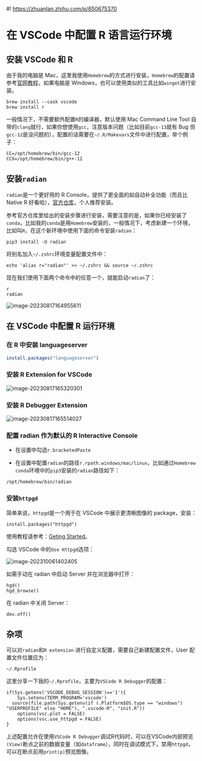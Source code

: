#! https://zhuanlan.zhihu.com/p/650675370

# 在 VSCode 中配置 R 语言运行环境

## 安装 VSCode 和 R

由于我的电脑是 Mac，这里我使用`Homebrew`的方式进行安装，`Homebrew`的配置请参考[官网教程](https://brew.sh)，如果电脑是 Windows，也可以使用类似的工具比如`winget`进行安装。

```shell
brew install --cask vscode
brew install r
```

一般情况下，不需要额外配置`R`的编译器，默认使用 Mac Command Line Tool 自带的`clang`就行，如果你想使用`gcc`，注意版本问题（比如目前`gcc-13`就有 Bug 但`gcc-12`是没问题的），配置的话需要在`~/.R/Makevars`文件中进行配置，举个例子：

```shell
CC=/opt/homebrew/bin/gcc-12
CCX=/opt/homebrew/bin/g++-12
```

## 安装`radian`

`radian`是一个更好用的 R Console，提供了更全面的如自动补全功能（而且比 Native R 好看哈），[官方仓库](https://github.com/randy3k/radian)，个人推荐安装。

参考官方仓库里给出的安装步骤进行安装，需要注意的是，如果你已经安装了`conda`，比如我的`conda`是用`Homebrew`安装的，一般情况下，考虑新建一个环境，比如叫`R`，在这个新环境中使用下面的命令安装`radian`：

```shell
pip3 install -U radian
```

将别名加入`~/.zshrc`环境变量配置文件中：

```shell
echo 'alias r="radian"' >> ~/.zshrc && source ~/.zshrc
```

现在我们使用下面两个命令中的任意一个，就能启动`radian`了：

```shell
r
radian
```

![image-20230817164955611](https://gitee.com/zephyrushjnnjh/image-repo/raw/master/img/202308171649697.png)

## 在 VSCode 中配置 R 运行环境

### 在 R 中安装 languageserver

```R
install.packages("languageserver")
```

### 安装 R Extension for VSCode

![image-20230817165320301](https://gitee.com/zephyrushjnnjh/image-repo/raw/master/img/202308171653334.png)

### 安装 R Debugger Extension

![image-20230817165514027](https://gitee.com/zephyrushjnnjh/image-repo/raw/master/img/202308171655057.png)

### 配置 radian 作为默认的 R Interactive Console

- 在设置中勾选`r.bracketedPaste`

- 在设置中配置`radian`的路径`r.rpath.windows/mac/linux`，比如通过`Homebrew conda`环境中的`pip3`安装的`radian`路径如下：

```shell
/opt/homebrew/bin/radian
```

### 安装`httpgd`

简单来说，`httpgd`是一个用于在 VSCode 中展示更清晰图像的 package，安装：

```
install.packages("httpgd")
```

使用教程请参考：[Geting Started](https://nx10.github.io/httpgd/articles/a01_how-to-get-started.html)。

勾选 VSCode 中的`Use Httpgd`选项：

![image-202310061402405](https://gitee.com/zephyrushjnnjh/image-repo/raw/master/img/202310061402405.png)

如需手动在 radian 中启动 Server 并在浏览器中打开：

```shell
hgd()
hgd_browse()
```

在 radian 中关闭 Server：

```shell
dev.off()
```

## 杂项

可以对`radian`和`R extension` 进行自定义配置，需要自己新建配置文件，User 配置文件位置应为：

```shell
~/.Rprofile
```

这里分享一下我的`~/.Rprofile`，主要为`VSCode R Debugger`的配置：

```shell
if(Sys.getenv('VSCODE_DEBUG_SESSION')=='1'){
	Sys.setenv(TERM_PROGRAM='vscode')
  source(file.path(Sys.getenv(if (.Platform$OS.type == "windows") "USERPROFILE" else "HOME"), ".vscode-R", "init.R"))
	options(vsc.plot = FALSE)
	options(vsc.use_httpgd = FALSE)
}
```

上述配置允许在使用`VSCode R Debugger`调试R代码时，可以在VSCode内部预览`(View)`断点之前的数据变量（如`dataframe`），同时在调试模式下，禁用`httpgd`，可以在断点前用`print(p)`预览图像。
